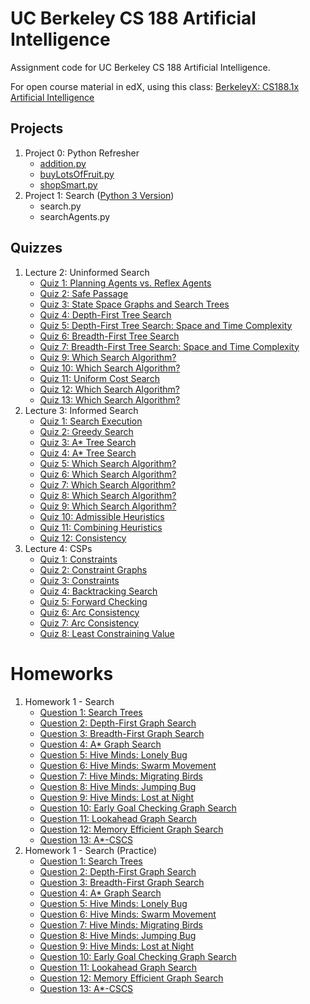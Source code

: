 # UC Berkeley CS 188 Artificial Intelligence
Assignment code for UC Berkeley CS 188 Artificial Intelligence.

For open course material in edX, using this class: [BerkeleyX: CS188.1x
Artificial Intelligence](https://courses.edx.org/courses/BerkeleyX/CS188.1x-4/1T2015/course/)

## Projects
1. Project 0: Python Refresher
   * [addition.py](./Projects/Project0-PythonRefresher/addition.py)
   * [buyLotsOfFruit.py](./Projects/Project0-PythonRefresher/buyLotsOfFruit.py)
   * [shopSmart.py](./Projects/Project0-PythonRefresher/shopSmart.py)
2. Project 1: Search ([Python 3 Version](https://github.com/BigEggStudy/UW-CSEP-573-Wi19-Artificial-Intelligence/blob/master/Project%201%20-%20Search/))
   * search.py
   * searchAgents.py

## Quizzes
1. Lecture 2: Uninformed Search
   * [Quiz 1: Planning Agents vs. Reflex Agents](./Quizzes/Lecture2-UninformedSearch/Quiz01-PlanningAgentsVsReflexAgents.pdf)
   * [Quiz 2: Safe Passage](./Quizzes/Lecture2-UninformedSearch/Quiz02-SafePassage.pdf)
   * [Quiz 3: State Space Graphs and Search Trees](./Quizzes/Lecture2-UninformedSearch/Quiz03-StateSpaceGraphsAndSearchTrees.pdf)
   * [Quiz 4: Depth-First Tree Search](./Quizzes/Lecture2-UninformedSearch/Quiz04-DepthFirstTreeSearch.pdf)
   * [Quiz 5: Depth-First Tree Search: Space and Time Complexity](./Quizzes/Lecture2-UninformedSearch/Quiz05-DepthFirstTreeSearch-SpaceAndTimeComplexity.pdf)
   * [Quiz 6: Breadth-First Tree Search](./Quizzes/Lecture2-UninformedSearch/Quiz06-BreadthFirstTreeSearch.pdf)
   * [Quiz 7: Breadth-First Tree Search: Space and Time Complexity](./Quizzes/Lecture2-UninformedSearch/Quiz07-BreadthFirstTreeSearch-SpaceAndTimeComplexity.pdf)
   * [Quiz 9: Which Search Algorithm?](./Quizzes/Lecture2-UninformedSearch/Quiz09-WhichSearchAlgorithm.pdf)
   * [Quiz 10: Which Search Algorithm?](./Quizzes/Lecture2-UninformedSearch/Quiz10-WhichSearchAlgorithm.pdf)
   * [Quiz 11: Uniform Cost Search](./Quizzes/Lecture2-UninformedSearch/Quiz11-UniformCostSearch.pdf)
   * [Quiz 12: Which Search Algorithm?](./Quizzes/Lecture2-UninformedSearch/Quiz12-WhichSearchAlgorithm.pdf)
   * [Quiz 13: Which Search Algorithm?](./Quizzes/Lecture2-UninformedSearch/Quiz13-WhichSearchAlgorithm.pdf)
2. Lecture 3: Informed Search
   * [Quiz 1: Search Execution](./Quizzes/Lecture3-InformedSearch/Quiz01-SearchExecution.pdf)
   * [Quiz 2: Greedy Search](./Quizzes/Lecture3-InformedSearch/Quiz02-GreedySearch.pdf)
   * [Quiz 3: A* Tree Search](./Quizzes/Lecture3-InformedSearch/Quiz03-AStarTreeSearch.pdf)
   * [Quiz 4: A* Tree Search](./Quizzes/Lecture3-InformedSearch/Quiz04-AStarTreeSearch.pdf)
   * [Quiz 5: Which Search Algorithm?](./Quizzes/Lecture3-InformedSearch/Quiz05-WhichSearchAlgorithm.pdf)
   * [Quiz 6: Which Search Algorithm?](./Quizzes/Lecture3-InformedSearch/Quiz06-WhichSearchAlgorithm.pdf)
   * [Quiz 7: Which Search Algorithm?](./Quizzes/Lecture3-InformedSearch/Quiz07-WhichSearchAlgorithm.pdf)
   * [Quiz 8: Which Search Algorithm?](./Quizzes/Lecture3-InformedSearch/Quiz08-WhichSearchAlgorithm.pdf)
   * [Quiz 9: Which Search Algorithm?](./Quizzes/Lecture3-InformedSearch/Quiz09-WhichSearchAlgorithm.pdf)
   * [Quiz 10: Admissible Heuristics](./Quizzes/Lecture3-InformedSearch/Quiz10-AdmissibleHeuristics.pdf)
   * [Quiz 11: Combining Heuristics](./Quizzes/Lecture3-InformedSearch/Quiz11-CombiningHeuristics.pdf)
   * [Quiz 12: Consistency](./Quizzes/Lecture3-InformedSearch/Quiz12-Consistency.pdf)
2. Lecture 4: CSPs
   * [Quiz 1: Constraints](./Quizzes/Lecture4-CSPs/Quiz01-Constraints.pdf)
   * [Quiz 2: Constraint Graphs](./Quizzes/Lecture4-CSPs/Quiz02-ConstraintGraphs.pdf)
   * [Quiz 3: Constraints](./Quizzes/Lecture4-CSPs/Quiz03-Constraints.pdf)
   * [Quiz 4: Backtracking Search](./Quizzes/Lecture4-CSPs/Quiz04-BacktrackingSearch.pdf)
   * [Quiz 5: Forward Checking](./Quizzes/Lecture4-CSPs/Quiz05-ForwardChecking.pdf)
   * [Quiz 6: Arc Consistency](./Quizzes/Lecture4-CSPs/Quiz06-ArcConsistency.pdf)
   * [Quiz 7: Arc Consistency](./Quizzes/Lecture4-CSPs/Quiz07-ArcConsistency.pdf)
   * [Quiz 8: Least Constraining Value](./Quizzes/Lecture4-CSPs/Quiz08-LeastConstrainingValue.pdf)

# Homeworks
1. Homework 1 - Search
   * [Question 1: Search Trees](./Homeworks/Homework1-Search/Question01-SearchTrees.pdf)
   * [Question 2: Depth-First Graph Search](./Homeworks/Homework1-Search/Question02-DepthFirstGraphSearch.pdf)
   * [Question 3: Breadth-First Graph Search](./Homeworks/Homework1-Search/Question03-BreadthFirstGraphSearch.pdf)
   * [Question 4: A* Graph Search](./Homeworks/Homework1-Search/Question04-AStarGraphSearch.pdf)
   * [Question 5: Hive Minds: Lonely Bug](./Homeworks/Homework1-Search/Question05-HiveMinds-LonelyBug.pdf)
   * [Question 6: Hive Minds: Swarm Movement](./Homeworks/Homework1-Search/Question06-HiveMinds-SwarmMovement.pdf)
   * [Question 7: Hive Minds: Migrating Birds](./Homeworks/Homework1-Search/Question07-HiveMinds-MigratingBirds.pdf)
   * [Question 8: Hive Minds: Jumping Bug](./Homeworks/Homework1-Search/Question08-HiveMinds-JumpingBug.pdf)
   * [Question 9: Hive Minds: Lost at Night](./Homeworks/Homework1-Search/Question09-HiveMinds-LostAtNight.pdf)
   * [Question 10: Early Goal Checking Graph Search](./Homeworks/Homework1-Search/Question10-EarlyGoalCheckingGraphSearch.pdf)
   * [Question 11: Lookahead Graph Search](./Homeworks/Homework1-Search/Question11-LookaheadGraphSearch.pdf)
   * [Question 12: Memory Efficient Graph Search](./Homeworks/Homework1-Search/Question12-MemoryEfficientGraphSearch.pdf)
   * [Question 13: A*-CSCS](./Homeworks/Homework1-Search/Question13-AStarCSCS.pdf)
2. Homework 1 - Search (Practice)
   * [Question 1: Search Trees](./Homeworks/Homework1-Search(Practice)/Question01-SearchTrees.pdf)
   * [Question 2: Depth-First Graph Search](./Homeworks/Homework1-Search(Practice)/Question02-DepthFirstGraphSearch.pdf)
   * [Question 3: Breadth-First Graph Search](./Homeworks/Homework1-Search(Practice)/Question03-BreadthFirstGraphSearch.pdf)
   * [Question 4: A* Graph Search](./Homeworks/Homework1-Search(Practice)/Question04-AStarGraphSearch.pdf)
   * [Question 5: Hive Minds: Lonely Bug](./Homeworks/Homework1-Search(Practice)/Question05-HiveMinds-LonelyBug.pdf)
   * [Question 6: Hive Minds: Swarm Movement](./Homeworks/Homework1-Search(Practice)/Question06-HiveMinds-SwarmMovement.pdf)
   * [Question 7: Hive Minds: Migrating Birds](./Homeworks/Homework1-Search(Practice)/Question07-HiveMinds-MigratingBirds.pdf)
   * [Question 8: Hive Minds: Jumping Bug](./Homeworks/Homework1-Search(Practice)/Question08-HiveMinds-JumpingBug.pdf)
   * [Question 9: Hive Minds: Lost at Night](./Homeworks/Homework1-Search(Practice)/Question09-HiveMinds-LostAtNight.pdf)
   * [Question 10: Early Goal Checking Graph Search](./Homeworks/Homework1-Search(Practice)/Question10-EarlyGoalCheckingGraphSearch.pdf)
   * [Question 11: Lookahead Graph Search](./Homeworks/Homework1-Search(Practice)/Question11-LookaheadGraphSearch.pdf)
   * [Question 12: Memory Efficient Graph Search](./Homeworks/Homework1-Search(Practice)/Question12-MemoryEfficientGraphSearch.pdf)
   * [Question 13: A*-CSCS](./Homeworks/Homework1-Search(Practice)/Question13-AStarCSCS.pdf)
